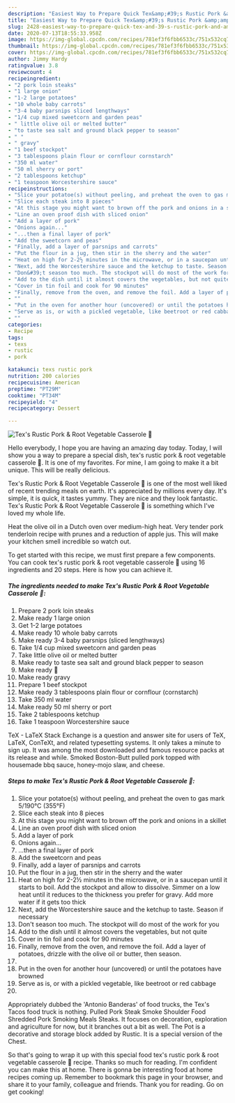 ```yaml
---
description: "Easiest Way to Prepare Quick Tex&amp;#39;s Rustic Pork &amp;amp; Root Vegetable Casserole 🐷"
title: "Easiest Way to Prepare Quick Tex&amp;#39;s Rustic Pork &amp;amp; Root Vegetable Casserole 🐷"
slug: 2428-easiest-way-to-prepare-quick-tex-and-39-s-rustic-pork-and-amp-root-vegetable-casserole
date: 2020-07-13T18:55:33.958Z
image: https://img-global.cpcdn.com/recipes/781ef3f6fbb6533c/751x532cq70/texs-rustic-pork-root-vegetable-casserole-🐷-recipe-main-photo.jpg
thumbnail: https://img-global.cpcdn.com/recipes/781ef3f6fbb6533c/751x532cq70/texs-rustic-pork-root-vegetable-casserole-🐷-recipe-main-photo.jpg
cover: https://img-global.cpcdn.com/recipes/781ef3f6fbb6533c/751x532cq70/texs-rustic-pork-root-vegetable-casserole-🐷-recipe-main-photo.jpg
author: Jimmy Hardy
ratingvalue: 3.8
reviewcount: 4
recipeingredient:
- "2 pork loin steaks"
- "1 large onion"
- "1-2 large potatoes"
- "10 whole baby carrots"
- "3-4 baby parsnips sliced lengthways"
- "1/4 cup mixed sweetcorn and garden peas"
- " little olive oil or melted butter"
- "to taste sea salt and ground black pepper to season"
- " "
- " gravy"
- "1 beef stockpot"
- "3 tablespoons plain flour or cornflour cornstarch"
- "350 ml water"
- "50 ml sherry or port"
- "2 tablespoons ketchup"
- "1 teaspoon Worcestershire sauce"
recipeinstructions:
- "Slice your potatoe(s) without peeling, and preheat the oven to gas mark 5/190°C (355°F)"
- "Slice each steak into 8 pieces"
- "At this stage you might want to brown off the pork and onions in a skillet"
- "Line an oven proof dish with sliced onion"
- "Add a layer of pork"
- "Onions again..."
- "...then a final layer of pork"
- "Add the sweetcorn and peas"
- "Finally, add a layer of parsnips and carrots"
- "Put the flour in a jug, then stir in the sherry and the water"
- "Heat on high for 2-2½ minutes in the microwave, or in a saucepan until it starts to boil. Add the stockpot and allow to dissolve. Simmer on a low heat until it reduces to the thickness you prefer for gravy. Add more water if it gets too thick"
- "Next, add the Worcestershire sauce and the ketchup to taste. Season if necessary"
- "Don&#39;t season too much. The stockpot will do most of the work for you"
- "Add to the dish until it almost covers the vegetables, but not quite"
- "Cover in tin foil and cook for 90 minutes"
- "Finally, remove from the oven, and remove the foil. Add a layer of potatoes, drizzle with the olive oil or butter, then season."
- ""
- "Put in the oven for another hour (uncovered) or until the potatoes have browned"
- "Serve as is, or with a pickled vegetable, like beetroot or red cabbage"
- ""
categories:
- Recipe
tags:
- texs
- rustic
- pork

katakunci: texs rustic pork 
nutrition: 200 calories
recipecuisine: American
preptime: "PT29M"
cooktime: "PT34M"
recipeyield: "4"
recipecategory: Dessert

---
```



![Tex&#39;s Rustic Pork &amp; Root Vegetable Casserole 🐷](https://img-global.cpcdn.com/recipes/781ef3f6fbb6533c/751x532cq70/texs-rustic-pork-root-vegetable-casserole-🐷-recipe-main-photo.jpg)

Hello everybody, I hope you are having an amazing day today. Today, I will show you a way to prepare a special dish, tex&#39;s rustic pork &amp; root vegetable casserole 🐷. It is one of my favorites. For mine, I am going to make it a bit unique. This will be really delicious.

Tex&#39;s Rustic Pork &amp; Root Vegetable Casserole 🐷 is one of the most well liked of recent trending meals on earth. It's appreciated by millions every day. It's simple, it is quick, it tastes yummy. They are nice and they look fantastic. Tex&#39;s Rustic Pork &amp; Root Vegetable Casserole 🐷 is something which I've loved my whole life.

Heat the olive oil in a Dutch oven over medium-high heat. Very tender pork tenderloin recipe with prunes and a reduction of apple jus. This will make your kitchen smell incredible so watch out.


To get started with this recipe, we must first prepare a few components. You can cook tex&#39;s rustic pork &amp; root vegetable casserole 🐷 using 16 ingredients and 20 steps. Here is how you can achieve it.

<!--inarticleads1-->

##### The ingredients needed to make Tex&#39;s Rustic Pork &amp; Root Vegetable Casserole 🐷:

1. Prepare 2 pork loin steaks
1. Make ready 1 large onion
1. Get 1-2 large potatoes
1. Make ready 10 whole baby carrots
1. Make ready 3-4 baby parsnips (sliced lengthways)
1. Take 1/4 cup mixed sweetcorn and garden peas
1. Take  little olive oil or melted butter
1. Make ready to taste sea salt and ground black pepper to season
1. Make ready  🔽
1. Make ready  gravy
1. Prepare 1 beef stockpot
1. Make ready 3 tablespoons plain flour or cornflour (cornstarch)
1. Take 350 ml water
1. Make ready 50 ml sherry or port
1. Take 2 tablespoons ketchup
1. Take 1 teaspoon Worcestershire sauce


TeX - LaTeX Stack Exchange is a question and answer site for users of TeX, LaTeX, ConTeXt, and related typesetting systems. It only takes a minute to sign up. It was among the most downloaded and famous resource packs at its release and while. Smoked Boston-Butt pulled pork topped with housemade bbq sauce, honey-mojo slaw, and cheese. 

<!--inarticleads2-->

##### Steps to make Tex&#39;s Rustic Pork &amp; Root Vegetable Casserole 🐷:

1. Slice your potatoe(s) without peeling, and preheat the oven to gas mark 5/190°C (355°F)
1. Slice each steak into 8 pieces
1. At this stage you might want to brown off the pork and onions in a skillet
1. Line an oven proof dish with sliced onion
1. Add a layer of pork
1. Onions again...
1. ...then a final layer of pork
1. Add the sweetcorn and peas
1. Finally, add a layer of parsnips and carrots
1. Put the flour in a jug, then stir in the sherry and the water
1. Heat on high for 2-2½ minutes in the microwave, or in a saucepan until it starts to boil. Add the stockpot and allow to dissolve. Simmer on a low heat until it reduces to the thickness you prefer for gravy. Add more water if it gets too thick
1. Next, add the Worcestershire sauce and the ketchup to taste. Season if necessary
1. Don&#39;t season too much. The stockpot will do most of the work for you
1. Add to the dish until it almost covers the vegetables, but not quite
1. Cover in tin foil and cook for 90 minutes
1. Finally, remove from the oven, and remove the foil. Add a layer of potatoes, drizzle with the olive oil or butter, then season.
1. 
1. Put in the oven for another hour (uncovered) or until the potatoes have browned
1. Serve as is, or with a pickled vegetable, like beetroot or red cabbage
1. 


Appropriately dubbed the &#39;Antonio Banderas&#39; of food trucks, the Tex&#39;s Tacos food truck is nothing. Pulled Pork Steak Smoke Shoulder Food Shredded Pork Smoking Meals Steaks. It focuses on decoration, exploration and agriculture for now, but it branches out a bit as well. The Pot is a decorative and storage block added by Rustic. It is a special version of the Chest. 

So that's going to wrap it up with this special food tex&#39;s rustic pork &amp; root vegetable casserole 🐷 recipe. Thanks so much for reading. I'm confident you can make this at home. There is gonna be interesting food at home recipes coming up. Remember to bookmark this page in your browser, and share it to your family, colleague and friends. Thank you for reading. Go on get cooking!
